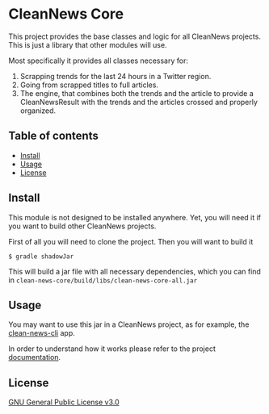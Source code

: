 # CleanNews Core

This project provides the base classes and logic for all CleanNews projects. This is just a library that other modules will use.

Most specifically it provides all classes necessary for:
1. Scrapping trends for the last 24 hours in a Twitter region.
2. Going from scrapped titles to full articles. 
3. The engine, that combines both the trends and the article to provide a CleanNewsResult  with the trends and the articles crossed and properly organized.

## Table of contents

- [Install](#install)
- [Usage](#usage)
- [License](#license)

## Install

This module is not designed to be installed anywhere. Yet, you will need it if you want to build other CleanNews projects.

First of all you will need to clone the project. Then you will want to build it

```$ gradle shadowJar```

This will build a jar file with all necessary dependencies, which you can find in `clean-news-core/build/libs/clean-news-core-all.jar`

## Usage

You may want to use this jar in a CleanNews project, as for example, the [clean-news-cli](https://github.com/ropa1998/clean-news-cli) app. 

In order to understand how it works please refer to the project [documentation]().   

## License

[GNU General Public License v3.0](LICENSE)